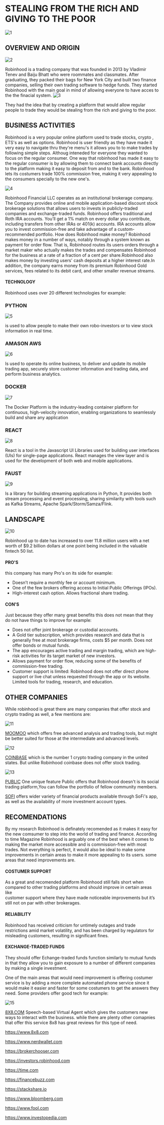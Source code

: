 # STEALING FROM THE RICH AND GIVING TO THE POOR 
![1](https://github.com/DONJMP/homework1/assets/141264743/83160840-c989-4aac-89bb-1a26e16505b3)

## OVERVIEW AND ORIGIN
![2](https://github.com/DONJMP/homework1/assets/141264743/04923fd5-d443-4cff-9562-28da47c53a21)

Robinhood is a trading company that was founded in 2013 by Vladimir Tenev and Baiju Bhatt who were roommates and classmates. After graduating, they packed their bags for New York City and built two finance companies, selling their own trading software to hedge funds. They started Robinhood with the main goal in mind of allowing everyone to have acces to the the finacial system. 
![3](https://github.com/DONJMP/homework1/assets/141264743/78403b6f-e809-4338-9075-c8f0a39c1042)

They had the idea that by creating a platform that would allow regular people to trade they would be stealing from the rich and giving to the poor.
## BUSINESS ACTIVITIES
Robinhood is a very popular online platform used to trade stocks, crypto , ETS's as well as options. Robinhood is user friendly as they have made it very easy to navigate thru they're menu's it allows you to to make trades by following simple steps. Althoug inteneded for everyone they wanted to focus on the regular consumer. One way that robinhood has made it easy to the regular consumer is by allowing them to connect bank accounts directly to the platform making it easy to deposit from and to the bank. Robinhood lets its costumers trade 100% commission free, making it very appealing to the consumers specially to the new one's.

![4](https://github.com/DONJMP/homework1/assets/141264743/bb422096-da5d-4a51-bdd1-e8e0cadf61e0)

Robinhood Financial LLC operates as an institutional brokerage company. The Company provides online and mobile application-based discount stock brokerage solutions that allows users to invests in publicly-traded companies and exchange-traded funds.
Robinhood offers traditional and Roth IRA accounts. You’ll get a 1% match on every dollar you contribute, including transfers from other IRAs or 401(k) accounts.
IRA accounts allow you to invest commission-free and take advantage of a custom-recommended portfolio.
How does Robinhood make money? Robinhood makes money in a number of ways, notably through a system known as payment for order flow. That is, Robinhood routes its users orders through a market maker who actually makes the trades and compensates Robinhood for the business at a rate of a fraction of a cent per share.Robinhood also makes money by investing users' cash deposits at a higher interest rate.In addition, the company earns money from its premium Robinhood Gold services, fees related to its debit card, and other smaller revenue streams.

#### TECHNOLOGY
Robinhood uses over 20 different technologies for example:
### PYTHON
![5](https://github.com/DONJMP/homework1/assets/141264743/4415c836-b028-41fb-8efd-d8d542a5ec61)

is used to allow people to make their own robo-investors or to view stock information in real time.
### AMASON AWS
   
![6](https://github.com/DONJMP/homework1/assets/141264743/1f08f4c0-8739-4424-b3c7-92bcdce647cf)

Is used to operate its online business, to deliver and update its mobile trading app, securely store customer information and trading data, and perform business analytics.
### DOCKER

![7](https://github.com/DONJMP/homework1/assets/141264743/36a19d2e-fb6d-4ab3-844f-e98260fb8671)


The Docker Platform is the industry-leading container platform for continuous, high-velocity innovation, enabling organizations to seamlessly build and share any application
### REACT

![8](https://github.com/DONJMP/homework1/assets/141264743/99165211-8a6c-436e-9ed0-130b1feeb3be)

React is a tool in the Javascript UI Libraries used for building user interfaces (UIs) for single-page applications. React manages the view layer and is used for the 
          development of both web and mobile applications.
### FAUST

![9](https://github.com/DONJMP/homework1/assets/141264743/abb90743-9f1b-40be-9617-63f43addb0b1)
 
 Is a library for building streaming applications in Python, It provides both stream processing and event processing, sharing similarity with tools such as Kafka Streams, 
          Apache Spark/Storm/Samza/Flink.


## LANDSCAPE

![10](https://github.com/DONJMP/homework1/assets/141264743/3bb8bda7-5336-4d3d-8b60-88636ea8f458)

Robinhood up to date has increased to over 11.8 million users with a net worth of $9.2 billion dollars at one point being included in the valuable fintech 50 list.
#### PRO'S
this company has many Pro's on its side for example:
  * Doesn’t require a monthly fee or account minimum.
  * One of the few brokers offering access to Initial Public Offerings (IPOs).
  * High-interest cash option.
   Allows fractional share trading.
#### CON'S
Just because they offer many great benefits this does not mean that they do not have things to improve for example:
 *  Does not offer joint brokerage or custodial accounts.
 *  A Gold tier subscription, which provides research and data that is generally free at most brokerage firms, costs $5 per month.
   Does not offer bonds or mutual funds.
  * The app encourages active trading and margin trading, which are high-risk activities for its target market of new investors.
  * Allows payment for order flow, reducing some of the benefits of commission-free trading.
  * Customer support is limited: Robinhood does not offer direct phone support or live chat unless requested through the app or its website.
   Limited tools for trading, research, and education.

## OTHER COMPANIES

While robinhood is great there are many companies that offer stock and crypto trading as well, a few mentions are:

![11](https://github.com/DONJMP/homework1/assets/141264743/419eda82-c272-446a-a33e-c0e2cb7b937a)

[MOOMOO](https://www.moomoo.com/us) which offers free advanced analysis and trading tools, but might be better suited for those at the intermediate and advanced levels.

![12](https://github.com/DONJMP/homework1/assets/141264743/379775d9-7d42-412b-9eb1-c339bab34e71)

[COINBASE](https://www.coinbase.com/) which is the number 1 crypto trading company in the united states. But unlike Robinhood coinbase does not offer stock trading.

![13](https://github.com/DONJMP/homework1/assets/141264743/b147e65e-a54b-4a4d-b854-5ff1fbffb57f)

[PUBLIC](https://public.com/) One unique feature Public offers that Robinhood doesn't is its social trading platform,You can follow the portfolio of fellow community members.


[SOFI](https://www.sofi.com/) offers wider variety of financial products available through SoFi's app, as well as the availability of more investment account types.

## RECOMENDATIONS
By my research Robinhood is definately recomended as it makes it easy for the new comsumer to step into the world of trading and finance.
According to time Magazine Robinhood is arguably one of the best when it comes to making the market more accessible and is commission-free with most trades.
Not everything is perfect, it would also be ideal to make some improvements in certain areas to make it more appealing to its users. some areas that need improvements are. 
#### COSTUMER SUPPORT
  As a great and recomended platform Robinhood still falls short when compared to other trading platforms and should improve in certain areas like  
   customer support where they have made noticeable improvements but it’s still not on par with other brokerages.
#### RELIABILITY 
  Robinhood has received criticism for untimely outages and trade restrictions amid market volatility, and has been charged by regulators for misleading 
   customers, resulting in significant fines.
#### EXCHANGE-TRADED FUNDS
   They should offer Echange-traded funds function similarly to mutual funds in that they allow you to gain exposure to a number of different companies by making a single investment. 


One of the main areas that would need improvement is offering costumer service is by adding a more complete automated phone service since it would make it 
easier and faster for some costumers to get the answers they need. Some providers offer good tech for example:

![15](https://github.com/DONJMP/homework1/assets/141264743/d40491f4-e7a7-42e4-b547-40cd4ad95035)
  
[8X8.COM](https://www.8x8.com/) Speech-based Virtual Agent which gives the customers new ways to interact with the business. while there are plenty other comapnies that offer this service 8x8 has great reviews for this type of need.


https://www.8x8.com

<NERD>https://www.nerdwallet.com

<BROKER>https://brokerchooser.com

<BROKER>https://investors.robinhood.com

<TIME>https://time.com

<FINANCE>https://financebuzz.com

<stack>https://stackshare.io

<bloomberg>https://www.bloomberg.com

<fool>https://www.fool.com

<invest>https://www.investopedia.com

